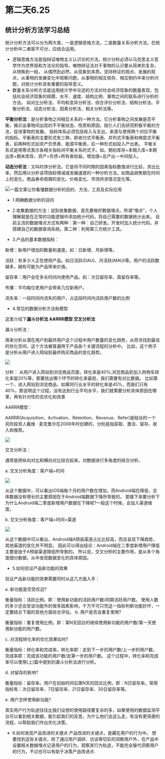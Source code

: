 # 第二天6.25
## 统计分析方法学习总结
统计分析方法可以分为两大类，一是逻辑思维方法，二是数量关系分析方法。在统计分析中二者密不可分，应结合运用。
- 逻辑思维方法是指辩证唯物主义认识论的方法。统计分析必须以马克思主义哲学作为世界观和方法论的指导。唯物辩证法对于事物的认识要从简单到复杂，从特殊到一般，
从偶然到必然，从现象到本质。坚持辨证的观点、发展的观点，从事物的发展变化中观察问题，从事物的相互依存、相互制约中来分析问题，对统计分析具有重要的指导意义。
- 数量关系分析方法是运用统计学中论述的方法对社会经济现象的数量表现，包括社会经济现象的规模、水平、速度、结构比例、事物之间的联系进行分析的方法。
如对比分析法、平均和变异分析法、综合评价分析法、结构分析法、平衡分析法、动态分析法、因素分析法、相关分析法等。

**平衡分析法**：是分析事物之间相互关系的一种方法。它分析事物之间发展是否平衡，揭示出事物间出现的不平衡状态、性质和原因，指引人们去研究积极平衡的方法，促进事物的发展。
指标体系必须包括收入与支出，来源与使用两个对应平衡的指标。平衡表的主要形式有三种，即收付式平衡表、并列式平衡表和棋盘式平衡表，前两种形式如资产负债表、能源平衡表，后一种形式如投入产出表。
平衡关系式是用等式表示各相关指标间平衡关系的式子。如，期初库存+本期入库=本期出库+期末库存，资产=负债+所有者权益，增加值=总产出－中间投入。

**动态分析法**：又叫时序分析法，它是将不同时期的因素指标数值进行比较，求出比率，然后用以分析该项指标增减或发展速度的一种分析方法。如商品销售额在时间上的变化，商品寿命周期的变化、价格变化、市场供求情况变化等。

![一篇文章让你看懂数据分析的目的、方法、工具及实际应用](https://www.jianshu.com/p/dc6cd6d2115b)

- 1.明确数据分析的目的

- 2.收集数据的方法：说到收集数据，首先要做好数据埋点。所谓“埋点”，个人理解就是在正常的功能逻辑中添加统计代码，将自己需要的数据统计出来。
目前主流的数据埋点方式有两种：第一种：自己研发。开发时加入统计代码，并搭建自己的数据查询系统。第二种：利用第三方统计工具。

- 3.产品的基本数据指标：

新增：新用户增加的数量和速度。如：日新增、月新增等。

活跃：有多少人正在使用产品。如日活跃(DAU)、月活跃(MAU)等。用户的活跃数越多，越有可能为产品带来价值。

留存率：用户会在多长时间内使用产品。如：次日留存率、周留存率等。

传播：平均每位老用户会带来几位新用户。

流失率：一段时间内流失的用户，占这段时间内活跃用户数的比例

- 4.常见的数据分析方法和模型

这里介绍下**漏斗分析法 AARRR模型 交叉分析法**

漏斗分析法：

用来分析从潜在用户到最终用户这个过程中用户数量的变化趋势，从而寻找到最佳的优化空间，这个方法被普遍用于产品各个关键流程的分析中。
比如，这个例子是分析从用户进入网站到最终购买商品的变化趋势。

![](https://github.com/notmylove/Data-operations-officer/blob/master/one%20week/picture/5.png)

分析：
从用户进入网站到浏览商品页面，转化率是40%;浏览商品到加入购物车转化率是20%等，那要找出哪个环节的转化率最低，我们需要有对比数据。
比如第一个，进入网站到浏览商品，如果同行业水平的转化率是45%，而我们只有40%，那说明这个过程，没有达到行业平均水平，我们就需要分析具体原因在哪里，再有针对性的去优化和改善

AARRR模型：

AARRR(Acquisition、Activation、Retention、Revenue、Refer)是硅谷的一个风险投资人戴维 · 麦克鲁尔在2008年时创建的，分别是指获取、激活、留存、收入和推荐。

![](https://github.com/notmylove/Data-operations-officer/blob/master/one%20week/picture/6.png)

交叉分析法：

通常是把纵向对比和横向对比综合起来，对数据进行多角度的结合分析。

a. 交叉分析角度：客户端+时间

![](https://github.com/notmylove/Data-operations-officer/blob/master/one%20week/picture/7.png)

从这个数据中，可以看出iOS端每个月的用户数在增加，而Android端在降低，总体数据没有增长的主要原因在于Android端数据下降所导致的。
那接下来要分析下为什么Android端二季度新增用户数据在下降呢?一般这个时候，会加入渠道维度。

b. 交叉分析角度：客户端+时间+渠道

![](https://github.com/notmylove/Data-operations-officer/blob/master/one%20week/picture/8.png)

从这个数据中可以看出，Android端A预装渠道占比比较高，而且呈现下降趋势，其他渠道的变化并不明显。
因此可以得出结论：Android端在二季度新增用户降低主要是由于A预装渠道降低所导致的。
所以说，交叉分析的主要作用，是从多个角度细分数据，从中发现数据变化的具体原因。

- 5.如何验证产品新功能的效果

验证产品新功能的效果需要同时从这几方面入手：

a. 新功能是否受欢迎?

衡量指标：活跃比例。即：使用新功能的活跃用户数/同期活跃用户数。
使用人数的多少还会受该功能外的很多因素影响，千万不可只凭这一指标判断功能好坏，一定要结合下面的其他方面综合评估。
b. 用户是否会重复使用?

衡量指标：重复使用比例。即：第N天回访的继续使用新功能的用户数/第一天使用新功能的用户数。

c. 对流程转化率的优化效果如何?

衡量指标：转化率和完成率。转化率即：走到下一步的用户数/上一步的用户数。完成率即：完成该功能的用户数/走第一步的用户数。
这个过程中，转化率和完成率可以使用(上)篇中提到的漏斗分析法进行分析。

d. 对留存的影响?

衡量指标：留存率。用户在初始时间后第N天的回访比例，即：N日留存率。常用指标有：次日留存率、7日留存率、21日留存率、30日留存率等。

e. 用户怎样使用新功能?

真实用户行为轨迹往往比我们设想的使用路径要复杂的多，如果使用的数据监测平台可以看到相关数据，能引起我们的反思，为什么他们会这么走，有没有更简便的流程，以帮助我们作出优化决策。

- 6.如何发现产品改进的关键点
产品改进的关键点，是藏在用户的行为中。
想要找到这些关键点，除了通过用户调研、访谈等切实的洞察用户外，在产品中设置相关数据埋点记录用户的行为，观察其行为轨迹，不能完全替代洞察用户的行为，不过也可以有助于决策产品改进点.








